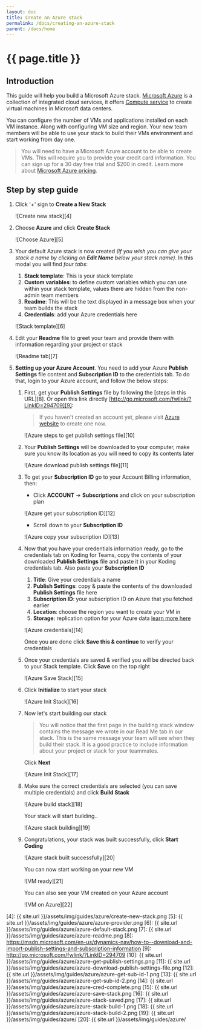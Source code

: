 ```yaml
---
layout: doc
title: Create an Azure stack
permalink: /docs/creating-an-azure-stack
parent: /docs/home
---
```


# {{ page.title }}

## Introduction

This guide will help you build a Microsoft Azure stack. [Microsoft Azure][1] is a collection of integrated cloud services, it offers [Compute service][2] to create virtual machines in Microsoft data centers.

You can configure the number of VMs and applications installed on each VM instance. Along with configuring VM size and region.
Your new team members will be able to use your stack to build their VMs environment and start working from day one.

> You will need to have a Microsoft Azure account to be able to create VMs. This will require you to provide your credit card information. You can sign up for a 30 day free trial and $200 in credit. Learn more about [Microsoft Azure pricing][3].

## Step by step guide

1. Click '+' sign to **Create a New Stack**

    ![Create new stack][4]

2. Choose **Azure** and click **Create Stack**

    ![Choose Azure][5]

3. Your default Azure stack is now created _(If you wish you can give your stack a name by clicking on **Edit Name** below your stack name)_.
In this modal you will find _four tabs_:

    1.  **Stack template**: This is your stack template
    2.  **Custom variables**: to define custom variables which you can use within your stack template, values there are hidden from the non-admin team members
    3.  **Readme**: This will be the text displayed in a message box when your team builds the stack
    4.  **Credentials**: add your Azure credentials here

    ![Stack template][6]

4. Edit your **Readme** file to greet your team and provide them with information regarding your project or stack

    ![Readme tab][7]

5. **Setting up your Azure Account**. You need to add your Azure **Publish Settings** file content and **Subscription ID** to the credentials tab. To do that, login to your Azure account, and follow the below steps:

    1. First, get your **Publish Settings** file by following the [steps in this URL][8]. Or open this link directly [http://go.microsoft.com/fwlink/?LinkID=294709][9]:

        > If you haven't created an account yet, please visit [Azure website][1] to create one now.

        ![Azure steps to get publish settings file][10]

    2. Your **Publish Settings** will be downloaded to your computer, make sure you know its location as you will need to copy its contents later

        ![Azure download publish settings file][11]

    3. To get your **Subscription ID** go to your Account Billing information, then:

        - Click **ACCOUNT** -> **Subscriptions** and click on your subscription plan

        ![Azure get your subscription ID][12]

        - Scroll down to your **Subscription ID**

        ![Azure copy your subscription ID][13]

    4. Now that you have your credentials information ready, go to the credentials tab on Koding for Teams, copy the contents of your downloaded **Publish Settings** file and paste it in your Koding credentials tab. Also paste your **Subscription ID**


        1. **Title**: Give your credentials a name
        2. **Publish Settings**: copy & paste the contents of the downloaded **Publish Settings** file here
        3. **Subscription ID**: your subscription ID on Azure that you fetched earlier
        4. **Location**: choose the region you want to create your VM in
        5. **Storage**: replication option for your Azure data [learn more here](https://docs.microsoft.com/en-us/azure/storage/storage-redundancy)

        ![Azure credentials][14]

        Once you are done click **Save this & continue** to verify your credentials

    7. Once your credentials are saved & verified you will be directed back to your Stack template. Click **Save** on the top right

        ![Azure Save Stack][15]

    8. Click **Initialize** to start your stack

        ![Azure Init Stack][16]

    9. Now let's start building our stack

        > You will notice that the first page in the building stack window contains the message we wrote in our Read Me tab in our stack. This is the same message your team will see when they build their stack. It is a good practice to include information about your project or stack for your teammates.

        Click **Next**

        ![Azure Init Stack][17]

    10. Make sure the correct credentials are selected (you can save multiple credentials) and click **Build Stack**

        ![Azure build stack][18]

        Your stack will start building..

        ![Azure stack building][19]

    11. Congratulations, your stack was built successfully, click **Start Coding**

        ![Azure stack built successfully][20]

        You can now start working on your new VM

        ![VM ready][21]

        You can also see your VM created on your Azure account

        ![VM on Azure][22]


[1]: https://azure.microsoft.com
[2]: https://azure.microsoft.com/en-us/services/virtual-machines/
[3]: https://azure.microsoft.com/en-us/pricing/
[4]: {{ site.url }}/assets/img/guides/azure/create-new-stack.png
[5]: {{ site.url }}/assets/img/guides/azure/azure-provider.png
[6]: {{ site.url }}/assets/img/guides/azure/azure-default-stack.png
[7]: {{ site.url }}/assets/img/guides/azure/azure-readme.png
[8]: https://msdn.microsoft.com/en-us/dynamics-nav/how-to--download-and-import-publish-settings-and-subscription-information
[9]: http://go.microsoft.com/fwlink/?LinkID=294709
[10]: {{ site.url }}/assets/img/guides/azure/azure-get-publish-settings.png
[11]: {{ site.url }}/assets/img/guides/azure/azure-download-publish-settings-file.png
[12]: {{ site.url }}/assets/img/guides/azure/azure-get-sub-id-1.png
[13]: {{ site.url }}/assets/img/guides/azure/azure-get-sub-id-2.png
[14]: {{ site.url }}/assets/img/guides/azure/azure-cred-complete.png
[15]: {{ site.url }}/assets/img/guides/azure/azure-save-stack.png
[16]: {{ site.url }}/assets/img/guides/azure/azure-stack-saved.png
[17]: {{ site.url }}/assets/img/guides/azure/azure-stack-build-1.png
[18]: {{ site.url }}/assets/img/guides/azure/azure-stack-build-2.png
[19]: {{ site.url }}/assets/img/guides/azure/
[20]: {{ site.url }}/assets/img/guides/azure/
